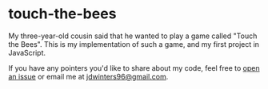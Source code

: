 # touch-the-bees

My three-year-old cousin said that he wanted to play a game called "Touch the
Bees". This is my implementation of such a game, and my first project in
JavaScript.

If you have any pointers you'd like to share about my code, feel free to [open
an issue](https://github.com/jdw1996/touch-the-bees/issues/new) or email me at
[jdwinters96@gmail.com](mailto:jdwinters96@gmail.com).
